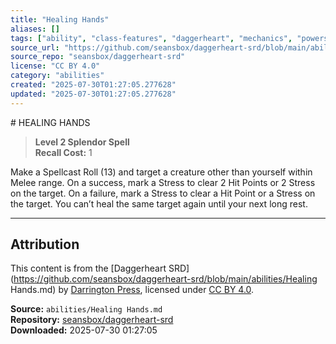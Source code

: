 ```yaml
---
title: "Healing Hands"
aliases: []
tags: ["ability", "class-features", "daggerheart", "mechanics", "powers", "reference", "srd", "ttrpg"]
source_url: "https://github.com/seansbox/daggerheart-srd/blob/main/abilities/Healing Hands.md"
source_repo: "seansbox/daggerheart-srd"
license: "CC BY 4.0"
category: "abilities"
created: "2025-07-30T01:27:05.277628"
updated: "2025-07-30T01:27:05.277628"
---
```


﻿# HEALING HANDS

> **Level 2 Splendor Spell**  
> **Recall Cost:** 1

Make a Spellcast Roll (13) and target a creature other than yourself within Melee range. On a success, mark a Stress to clear 2 Hit Points or 2 Stress on the target. On a failure, mark a Stress to clear a Hit Point or a Stress on the target. You can’t heal the same target again until your next long rest.

---

## Attribution

This content is from the [Daggerheart SRD](https://github.com/seansbox/daggerheart-srd/blob/main/abilities/Healing Hands.md) by [Darrington Press](https://darringtonpress.com/), licensed under [CC BY 4.0](https://creativecommons.org/licenses/by/4.0/).

**Source:** `abilities/Healing Hands.md`  
**Repository:** [seansbox/daggerheart-srd](https://github.com/seansbox/daggerheart-srd)  
**Downloaded:** 2025-07-30 01:27:05

